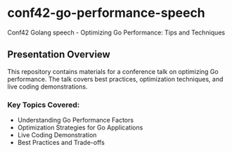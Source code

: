 # conf42-go-performance-speech
Conf42 Golang speech - Optimizing Go Performance: Tips and Techniques


## Presentation Overview

This repository contains materials for a conference talk on optimizing Go performance. The talk covers best practices, optimization techniques, and live coding demonstrations.

### Key Topics Covered:

* Understanding Go Performance Factors
* Optimization Strategies for Go Applications
* Live Coding Demonstration
* Best Practices and Trade-offs
